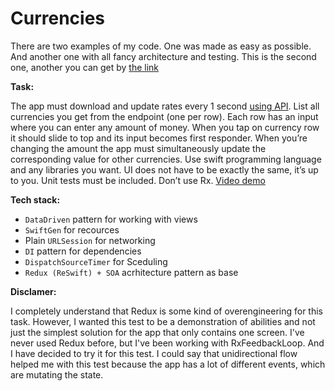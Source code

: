 # Currencies

There are two examples of my code. One was made as easy as possible. And another one with all fancy architecture and testing. This is the second one, another you can get by [the link](https://github.com/Atimca/PhotoGallerys)

**Task:**

The app must download and update rates every 1 second [using API](https://revolut.duckdns.org/latest?base=EUR). List all currencies you get from the endpoint (one per row). Each row has an input where you can enter any amount of money. When you tap on currency row it should slide to top and its input becomes first responder. When you’re changing the amount the app must simultaneously update the corresponding value for other currencies. Use swift programming language and any libraries you want. UI does not have to be exactly the same, it’s up to you. Unit tests must be included. Don’t use Rx. [Video demo](https://youtu.be/omcS-6LeKoo)

**Tech stack:**

- `DataDriven` pattern for working with views  
- `SwiftGen` for recources  
- Plain `URLSession` for networking  
- `DI` pattern for dependencies  
- `DispatchSourceTimer` for Sceduling  
- `Redux (ReSwift) + SOA` acrhitecture pattern as base  

**Disclamer:**

I completely understand that Redux is some kind of overengineering for this task. However, I wanted this test to be a demonstration of abilities and not just the simplest solution for the app that only contains one screen. I've never used Redux before, but I've been working with RxFeedbackLoop. And I have decided to try it for this test. I could say that unidirectional flow helped me with this test because the app has a lot of different events, which are mutating the state.